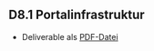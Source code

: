 ## D8.1 Portalinfrastruktur

- Deliverable als [PDF-Datei](https://hobbitdata.informatik.uni-leipzig.de/OPAL/Deliverables/OPAL_D8.1_Portal_infrastructure.pdf)

